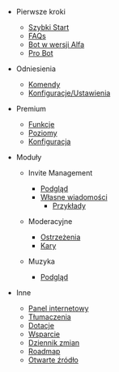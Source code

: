 - Pierwsze kroki

  - [Szybki Start](/pl/getting-started/quick-start.md)
  - [FAQs](/pl/getting-started/faq.md)
  - [Bot w wersji Alfa](/pl/getting-started/alpha.md)
  - [Pro Bot](/pl/getting-started/pro.md)

- Odniesienia

  - [Komendy](/pl/reference/commands.md)
  - [Konfiguracje/Ustawienia](/pl/reference/settings.md)

- Premium

  - [Funkcje](/pl/premium/features.md)
  - [Poziomy](/pl/premium/tiers.md)
  - [Konfiguracja](/pl/premium/setup.md)

- Moduły

  - Invite Management

    - [Podgląd](/pl/modules/invites/overview.md)
    - [Własne wiadomości](/pl/modules/invites/custom-messages.md)
      - [Przykłady](/pl/modules/invites/examples.md)

  - Moderacyjne

    - [Ostrzeżenia](/pl/modules/moderation/strikes.md)
    - [Kary](/pl/modules/moderation/punishments.md)

  - Muzyka

    - [Podgląd](/pl/modules/music/overview.md)

- Inne

  - [Panel internetowy](/pl/other/webpanel.md)
  - [Tłumaczenia](/pl/other/translations.md)
  - [Dotacje](/pl/other/donating.md)
  - [Wsparcie](/pl/other/support.md)
  - [Dziennik zmian](/pl/other/changelog.md)
  - [Roadmap](/pl/other/roadmap.md)
  - [Otwarte źródło](/pl/other/open-source.md)

